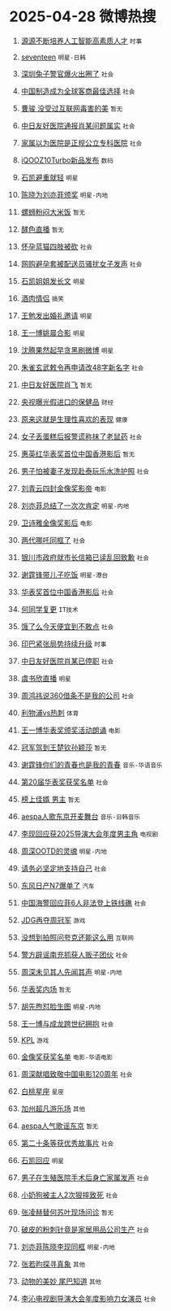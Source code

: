 # 2025-04-28 微博热搜 
1. [源源不断培养人工智能高素质人才](https://m.weibo.cn/search?containerid=100103type%3D1%26t%3D10%26q%3D%23%E6%BA%90%E6%BA%90%E4%B8%8D%E6%96%AD%E5%9F%B9%E5%85%BB%E4%BA%BA%E5%B7%A5%E6%99%BA%E8%83%BD%E9%AB%98%E7%B4%A0%E8%B4%A8%E4%BA%BA%E6%89%8D%23&stream_entry_id=51&isnewpage=1&extparam=seat%3D1%26q%3D%2523%25E6%25BA%2590%25E6%25BA%2590%25E4%25B8%258D%25E6%2596%25AD%25E5%259F%25B9%25E5%2585%25BB%25E4%25BA%25BA%25E5%25B7%25A5%25E6%2599%25BA%25E8%2583%25BD%25E9%25AB%2598%25E7%25B4%25A0%25E8%25B4%25A8%25E4%25BA%25BA%25E6%2589%258D%2523%26cate%3D10103%26dgr%3D0%26pos%3D0%26filter_type%3Drealtimehot%26stream_entry_id%3D51%26c_type%3D51%26display_time%3D1745778903%26pre_seqid%3D174577890382392357304105) `时事` 

2. [seventeen](https://m.weibo.cn/search?containerid=100103type%3D1%26t%3D10%26q%3Dseventeen&stream_entry_id=31&isnewpage=1&extparam=seat%3D1%26flag%3D16%26filter_type%3Drealtimehot%26c_type%3D31%26lcate%3D5001%26realpos%3D1%26cate%3D5001%26dgr%3D0%26band_rank%3D1%26q%3Dseventeen%26stream_entry_id%3D31%26pos%3D0%26display_time%3D1745778903%26pre_seqid%3D174577890382392357304105) `明星-日韩` 

3. [深圳兔子警官爆火出圈了](https://m.weibo.cn/search?containerid=100103type%3D1%26t%3D10%26q%3D%23%E6%B7%B1%E5%9C%B3%E5%85%94%E5%AD%90%E8%AD%A6%E5%AE%98%E7%88%86%E7%81%AB%E5%87%BA%E5%9C%88%E4%BA%86%23&stream_entry_id=31&isnewpage=1&extparam=seat%3D1%26flag%3D2%26filter_type%3Drealtimehot%26c_type%3D31%26lcate%3D5001%26realpos%3D2%26cate%3D5001%26dgr%3D0%26band_rank%3D2%26q%3D%2523%25E6%25B7%25B1%25E5%259C%25B3%25E5%2585%2594%25E5%25AD%2590%25E8%25AD%25A6%25E5%25AE%2598%25E7%2588%2586%25E7%2581%25AB%25E5%2587%25BA%25E5%259C%2588%25E4%25BA%2586%2523%26stream_entry_id%3D31%26pos%3D1%26display_time%3D1745778903%26pre_seqid%3D174577890382392357304105) `社会` 

4. [中国制造成为全球客商最佳选择](https://m.weibo.cn/search?containerid=100103type%3D1%26t%3D10%26q%3D%23%E4%B8%AD%E5%9B%BD%E5%88%B6%E9%80%A0%E6%88%90%E4%B8%BA%E5%85%A8%E7%90%83%E5%AE%A2%E5%95%86%E6%9C%80%E4%BD%B3%E9%80%89%E6%8B%A9%23&stream_entry_id=31&isnewpage=1&extparam=seat%3D1%26flag%3D0%26filter_type%3Drealtimehot%26c_type%3D31%26lcate%3D5001%26realpos%3D3%26cate%3D5001%26dgr%3D0%26band_rank%3D3%26q%3D%2523%25E4%25B8%25AD%25E5%259B%25BD%25E5%2588%25B6%25E9%2580%25A0%25E6%2588%2590%25E4%25B8%25BA%25E5%2585%25A8%25E7%2590%2583%25E5%25AE%25A2%25E5%2595%2586%25E6%259C%2580%25E4%25BD%25B3%25E9%2580%2589%25E6%258B%25A9%2523%26stream_entry_id%3D31%26pos%3D2%26display_time%3D1745778903%26pre_seqid%3D174577890382392357304105) `社会` 

5. [曹骏 没受过互联网毒害的美](https://m.weibo.cn/search?containerid=100103type%3D1%26t%3D10%26q%3D%E6%9B%B9%E9%AA%8F+%E6%B2%A1%E5%8F%97%E8%BF%87%E4%BA%92%E8%81%94%E7%BD%91%E6%AF%92%E5%AE%B3%E7%9A%84%E7%BE%8E&stream_entry_id=31&isnewpage=1&extparam=seat%3D1%26flag%3D2%26filter_type%3Drealtimehot%26c_type%3D31%26lcate%3D5001%26realpos%3D4%26cate%3D5001%26dgr%3D0%26band_rank%3D4%26q%3D%25E6%259B%25B9%25E9%25AA%258F%2520%25E6%25B2%25A1%25E5%258F%2597%25E8%25BF%2587%25E4%25BA%2592%25E8%2581%2594%25E7%25BD%2591%25E6%25AF%2592%25E5%25AE%25B3%25E7%259A%2584%25E7%25BE%258E%26stream_entry_id%3D31%26pos%3D3%26display_time%3D1745778903%26pre_seqid%3D174577890382392357304105) `暂无` 

6. [中日友好医院通报肖某问题属实](https://m.weibo.cn/search?containerid=100103type%3D1%26t%3D10%26q%3D%23%E4%B8%AD%E6%97%A5%E5%8F%8B%E5%A5%BD%E5%8C%BB%E9%99%A2%E9%80%9A%E6%8A%A5%E8%82%96%E6%9F%90%E9%97%AE%E9%A2%98%E5%B1%9E%E5%AE%9E%23&stream_entry_id=31&isnewpage=1&extparam=seat%3D1%26flag%3D0%26filter_type%3Drealtimehot%26c_type%3D31%26lcate%3D5001%26realpos%3D5%26cate%3D5001%26dgr%3D0%26band_rank%3D5%26q%3D%2523%25E4%25B8%25AD%25E6%2597%25A5%25E5%258F%258B%25E5%25A5%25BD%25E5%258C%25BB%25E9%2599%25A2%25E9%2580%259A%25E6%258A%25A5%25E8%2582%2596%25E6%259F%2590%25E9%2597%25AE%25E9%25A2%2598%25E5%25B1%259E%25E5%25AE%259E%2523%26stream_entry_id%3D31%26pos%3D4%26display_time%3D1745778903%26pre_seqid%3D174577890382392357304105) `社会` 

7. [家属以为医院是正规公立专科医院](https://m.weibo.cn/search?containerid=100103type%3D1%26t%3D10%26q%3D%23%E5%AE%B6%E5%B1%9E%E4%BB%A5%E4%B8%BA%E5%8C%BB%E9%99%A2%E6%98%AF%E6%AD%A3%E8%A7%84%E5%85%AC%E7%AB%8B%E4%B8%93%E7%A7%91%E5%8C%BB%E9%99%A2%23&stream_entry_id=31&isnewpage=1&extparam=seat%3D1%26flag%3D0%26filter_type%3Drealtimehot%26c_type%3D31%26lcate%3D5001%26realpos%3D6%26cate%3D5001%26dgr%3D0%26band_rank%3D6%26q%3D%2523%25E5%25AE%25B6%25E5%25B1%259E%25E4%25BB%25A5%25E4%25B8%25BA%25E5%258C%25BB%25E9%2599%25A2%25E6%2598%25AF%25E6%25AD%25A3%25E8%25A7%2584%25E5%2585%25AC%25E7%25AB%258B%25E4%25B8%2593%25E7%25A7%2591%25E5%258C%25BB%25E9%2599%25A2%2523%26stream_entry_id%3D31%26pos%3D5%26display_time%3D1745778903%26pre_seqid%3D174577890382392357304105) `社会` 

8. [iQOOZ10Turbo新品发布](https://m.weibo.cn/search?containerid=100103type%3D1%26t%3D10%26q%3D%23iQOOZ10Turbo%E6%96%B0%E5%93%81%E5%8F%91%E5%B8%83%23&stream_entry_id=31&isnewpage=1&extparam=seat%3D1%26is_ad_pos%3D1%26topic_ad%3D1%26lcate%3D5001%26c_type%3D31%26filter_type%3Drealtimehot%26q%3D%2523iQOOZ10Turbo%25E6%2596%25B0%25E5%2593%2581%25E5%258F%2591%25E5%25B8%2583%2523%26cate%3D5001%26dgr%3D0%26band_rank%3D7%26adid%3D284390%26stream_entry_id%3D31%26pos%3D6%26display_time%3D1745778903%26pre_seqid%3D174577890382392357304105) `数码` 

9. [石凯避重就轻](https://m.weibo.cn/search?containerid=100103type%3D1%26t%3D10%26q%3D%23%E7%9F%B3%E5%87%AF%E9%81%BF%E9%87%8D%E5%B0%B1%E8%BD%BB%23&stream_entry_id=31&isnewpage=1&extparam=seat%3D1%26flag%3D1%26filter_type%3Drealtimehot%26c_type%3D31%26lcate%3D5001%26realpos%3D7%26cate%3D5001%26dgr%3D0%26band_rank%3D7%26q%3D%2523%25E7%259F%25B3%25E5%2587%25AF%25E9%2581%25BF%25E9%2587%258D%25E5%25B0%25B1%25E8%25BD%25BB%2523%26stream_entry_id%3D31%26pos%3D7%26display_time%3D1745778903%26pre_seqid%3D174577890382392357304105) `明星` 

10. [陈晓为刘亦菲颁奖](https://m.weibo.cn/search?containerid=100103type%3D1%26t%3D10%26q%3D%23%E9%99%88%E6%99%93%E4%B8%BA%E5%88%98%E4%BA%A6%E8%8F%B2%E9%A2%81%E5%A5%96%23&stream_entry_id=31&isnewpage=1&extparam=seat%3D1%26flag%3D0%26filter_type%3Drealtimehot%26c_type%3D31%26lcate%3D5001%26realpos%3D8%26cate%3D5001%26dgr%3D0%26band_rank%3D8%26q%3D%2523%25E9%2599%2588%25E6%2599%2593%25E4%25B8%25BA%25E5%2588%2598%25E4%25BA%25A6%25E8%258F%25B2%25E9%25A2%2581%25E5%25A5%2596%2523%26stream_entry_id%3D31%26pos%3D8%26display_time%3D1745778903%26pre_seqid%3D174577890382392357304105) `明星-内地` 

11. [螺蛳粉闷大米饭](https://m.weibo.cn/search?containerid=100103type%3D1%26t%3D10%26q%3D%E8%9E%BA%E8%9B%B3%E7%B2%89%E9%97%B7%E5%A4%A7%E7%B1%B3%E9%A5%AD&stream_entry_id=31&isnewpage=1&extparam=seat%3D1%26flag%3D0%26filter_type%3Drealtimehot%26c_type%3D31%26lcate%3D5001%26realpos%3D9%26cate%3D5001%26dgr%3D0%26band_rank%3D9%26q%3D%25E8%259E%25BA%25E8%259B%25B3%25E7%25B2%2589%25E9%2597%25B7%25E5%25A4%25A7%25E7%25B1%25B3%25E9%25A5%25AD%26stream_entry_id%3D31%26pos%3D9%26display_time%3D1745778903%26pre_seqid%3D174577890382392357304105) `暂无` 

12. [酵色直播](https://m.weibo.cn/search?containerid=100103type%3D1%26t%3D10%26q%3D%E9%85%B5%E8%89%B2%E7%9B%B4%E6%92%AD&stream_entry_id=31&isnewpage=1&extparam=seat%3D1%26flag%3D0%26filter_type%3Drealtimehot%26c_type%3D31%26lcate%3D5001%26realpos%3D10%26cate%3D5001%26dgr%3D0%26band_rank%3D10%26q%3D%25E9%2585%25B5%25E8%2589%25B2%25E7%259B%25B4%25E6%2592%25AD%26stream_entry_id%3D31%26pos%3D10%26display_time%3D1745778903%26pre_seqid%3D174577890382392357304105) `暂无` 

13. [怀孕蓝猫四肢被砍](https://m.weibo.cn/search?containerid=100103type%3D1%26t%3D10%26q%3D%23%E6%80%80%E5%AD%95%E8%93%9D%E7%8C%AB%E5%9B%9B%E8%82%A2%E8%A2%AB%E7%A0%8D%23&stream_entry_id=31&isnewpage=1&extparam=seat%3D1%26flag%3D2%26filter_type%3Drealtimehot%26c_type%3D31%26lcate%3D5001%26realpos%3D11%26cate%3D5001%26dgr%3D0%26band_rank%3D11%26q%3D%2523%25E6%2580%2580%25E5%25AD%2595%25E8%2593%259D%25E7%258C%25AB%25E5%259B%259B%25E8%2582%25A2%25E8%25A2%25AB%25E7%25A0%258D%2523%26stream_entry_id%3D31%26pos%3D11%26display_time%3D1745778903%26pre_seqid%3D174577890382392357304105) `社会` 

14. [网购避孕套被配送员骚扰女子发声](https://m.weibo.cn/search?containerid=100103type%3D1%26t%3D10%26q%3D%23%E7%BD%91%E8%B4%AD%E9%81%BF%E5%AD%95%E5%A5%97%E8%A2%AB%E9%85%8D%E9%80%81%E5%91%98%E9%AA%9A%E6%89%B0%E5%A5%B3%E5%AD%90%E5%8F%91%E5%A3%B0%23&stream_entry_id=31&isnewpage=1&extparam=seat%3D1%26flag%3D0%26filter_type%3Drealtimehot%26c_type%3D31%26lcate%3D5001%26realpos%3D12%26cate%3D5001%26dgr%3D0%26band_rank%3D12%26q%3D%2523%25E7%25BD%2591%25E8%25B4%25AD%25E9%2581%25BF%25E5%25AD%2595%25E5%25A5%2597%25E8%25A2%25AB%25E9%2585%258D%25E9%2580%2581%25E5%2591%2598%25E9%25AA%259A%25E6%2589%25B0%25E5%25A5%25B3%25E5%25AD%2590%25E5%258F%2591%25E5%25A3%25B0%2523%26stream_entry_id%3D31%26pos%3D12%26display_time%3D1745778903%26pre_seqid%3D174577890382392357304105) `社会` 

15. [石凯姐姐发长文](https://m.weibo.cn/search?containerid=100103type%3D1%26t%3D10%26q%3D%23%E7%9F%B3%E5%87%AF%E5%A7%90%E5%A7%90%E5%8F%91%E9%95%BF%E6%96%87%23&stream_entry_id=31&isnewpage=1&extparam=seat%3D1%26flag%3D0%26filter_type%3Drealtimehot%26c_type%3D31%26lcate%3D5001%26realpos%3D13%26cate%3D5001%26dgr%3D0%26band_rank%3D13%26q%3D%2523%25E7%259F%25B3%25E5%2587%25AF%25E5%25A7%2590%25E5%25A7%2590%25E5%258F%2591%25E9%2595%25BF%25E6%2596%2587%2523%26stream_entry_id%3D31%26pos%3D13%26display_time%3D1745778903%26pre_seqid%3D174577890382392357304105) `明星` 

16. [酒肉情侣](https://m.weibo.cn/search?containerid=100103type%3D1%26t%3D10%26q%3D%E9%85%92%E8%82%89%E6%83%85%E4%BE%A3&stream_entry_id=31&isnewpage=1&extparam=seat%3D1%26flag%3D0%26filter_type%3Drealtimehot%26c_type%3D31%26lcate%3D5001%26realpos%3D14%26cate%3D5001%26dgr%3D0%26band_rank%3D14%26q%3D%25E9%2585%2592%25E8%2582%2589%25E6%2583%2585%25E4%25BE%25A3%26stream_entry_id%3D31%26pos%3D14%26display_time%3D1745778903%26pre_seqid%3D174577890382392357304105) `搞笑` 

17. [王勉发出婚礼邀请](https://m.weibo.cn/search?containerid=100103type%3D1%26t%3D10%26q%3D%E7%8E%8B%E5%8B%89%E5%8F%91%E5%87%BA%E5%A9%9A%E7%A4%BC%E9%82%80%E8%AF%B7&stream_entry_id=31&isnewpage=1&extparam=seat%3D1%26flag%3D1%26filter_type%3Drealtimehot%26c_type%3D31%26lcate%3D5001%26realpos%3D15%26cate%3D5001%26dgr%3D0%26band_rank%3D15%26q%3D%25E7%258E%258B%25E5%258B%2589%25E5%258F%2591%25E5%2587%25BA%25E5%25A9%259A%25E7%25A4%25BC%25E9%2582%2580%25E8%25AF%25B7%26stream_entry_id%3D31%26pos%3D15%26display_time%3D1745778903%26pre_seqid%3D174577890382392357304105) `明星` 

18. [王一博姚晨合影](https://m.weibo.cn/search?containerid=100103type%3D1%26t%3D10%26q%3D%23%E7%8E%8B%E4%B8%80%E5%8D%9A%E5%A7%9A%E6%99%A8%E5%90%88%E5%BD%B1%23&stream_entry_id=31&isnewpage=1&extparam=seat%3D1%26flag%3D0%26filter_type%3Drealtimehot%26c_type%3D31%26lcate%3D5001%26realpos%3D16%26cate%3D5001%26dgr%3D0%26band_rank%3D16%26q%3D%2523%25E7%258E%258B%25E4%25B8%2580%25E5%258D%259A%25E5%25A7%259A%25E6%2599%25A8%25E5%2590%2588%25E5%25BD%25B1%2523%26stream_entry_id%3D31%26pos%3D16%26display_time%3D1745778903%26pre_seqid%3D174577890382392357304105) `明星` 

19. [沈腾果然起早贪黑刷微博](https://m.weibo.cn/search?containerid=100103type%3D1%26t%3D10%26q%3D%23%E6%B2%88%E8%85%BE%E6%9E%9C%E7%84%B6%E8%B5%B7%E6%97%A9%E8%B4%AA%E9%BB%91%E5%88%B7%E5%BE%AE%E5%8D%9A%23&stream_entry_id=31&isnewpage=1&extparam=seat%3D1%26flag%3D0%26filter_type%3Drealtimehot%26c_type%3D31%26lcate%3D5001%26realpos%3D17%26cate%3D5001%26dgr%3D0%26band_rank%3D17%26q%3D%2523%25E6%25B2%2588%25E8%2585%25BE%25E6%259E%259C%25E7%2584%25B6%25E8%25B5%25B7%25E6%2597%25A9%25E8%25B4%25AA%25E9%25BB%2591%25E5%2588%25B7%25E5%25BE%25AE%25E5%258D%259A%2523%26stream_entry_id%3D31%26pos%3D17%26display_time%3D1745778903%26pre_seqid%3D174577890382392357304105) `明星` 

20. [朱雀玄武敕令再申请改48字新名字](https://m.weibo.cn/search?containerid=100103type%3D1%26t%3D10%26q%3D%23%E6%9C%B1%E9%9B%80%E7%8E%84%E6%AD%A6%E6%95%95%E4%BB%A4%E5%86%8D%E7%94%B3%E8%AF%B7%E6%94%B948%E5%AD%97%E6%96%B0%E5%90%8D%E5%AD%97%23&stream_entry_id=31&isnewpage=1&extparam=seat%3D1%26flag%3D0%26filter_type%3Drealtimehot%26c_type%3D31%26lcate%3D5001%26realpos%3D18%26cate%3D5001%26dgr%3D0%26band_rank%3D18%26q%3D%2523%25E6%259C%25B1%25E9%259B%2580%25E7%258E%2584%25E6%25AD%25A6%25E6%2595%2595%25E4%25BB%25A4%25E5%2586%258D%25E7%2594%25B3%25E8%25AF%25B7%25E6%2594%25B948%25E5%25AD%2597%25E6%2596%25B0%25E5%2590%258D%25E5%25AD%2597%2523%26stream_entry_id%3D31%26pos%3D18%26display_time%3D1745778903%26pre_seqid%3D174577890382392357304105) `社会` 

21. [中日友好医院肖飞](https://m.weibo.cn/search?containerid=100103type%3D1%26t%3D10%26q%3D%23%E4%B8%AD%E6%97%A5%E5%8F%8B%E5%A5%BD%E5%8C%BB%E9%99%A2%E8%82%96%E9%A3%9E%23&stream_entry_id=31&isnewpage=1&extparam=seat%3D1%26flag%3D0%26filter_type%3Drealtimehot%26c_type%3D31%26lcate%3D5001%26realpos%3D19%26cate%3D5001%26dgr%3D0%26band_rank%3D19%26q%3D%2523%25E4%25B8%25AD%25E6%2597%25A5%25E5%258F%258B%25E5%25A5%25BD%25E5%258C%25BB%25E9%2599%25A2%25E8%2582%2596%25E9%25A3%259E%2523%26stream_entry_id%3D31%26pos%3D19%26display_time%3D1745778903%26pre_seqid%3D174577890382392357304105) `暂无` 

22. [央视曝光假进口的保健品](https://m.weibo.cn/search?containerid=100103type%3D1%26t%3D10%26q%3D%23%E5%A4%AE%E8%A7%86%E6%9B%9D%E5%85%89%E5%81%87%E8%BF%9B%E5%8F%A3%E7%9A%84%E4%BF%9D%E5%81%A5%E5%93%81%23&stream_entry_id=31&isnewpage=1&extparam=seat%3D1%26flag%3D0%26filter_type%3Drealtimehot%26c_type%3D31%26lcate%3D5001%26realpos%3D20%26cate%3D5001%26dgr%3D0%26band_rank%3D20%26q%3D%2523%25E5%25A4%25AE%25E8%25A7%2586%25E6%259B%259D%25E5%2585%2589%25E5%2581%2587%25E8%25BF%259B%25E5%258F%25A3%25E7%259A%2584%25E4%25BF%259D%25E5%2581%25A5%25E5%2593%2581%2523%26stream_entry_id%3D31%26pos%3D20%26display_time%3D1745778903%26pre_seqid%3D174577890382392357304105) `财经` 

23. [原来这就是生理性喜欢的表现](https://m.weibo.cn/search?containerid=100103type%3D1%26t%3D10%26q%3D%23%E5%8E%9F%E6%9D%A5%E8%BF%99%E5%B0%B1%E6%98%AF%E7%94%9F%E7%90%86%E6%80%A7%E5%96%9C%E6%AC%A2%E7%9A%84%E8%A1%A8%E7%8E%B0%23&stream_entry_id=31&isnewpage=1&extparam=seat%3D1%26flag%3D0%26filter_type%3Drealtimehot%26c_type%3D31%26lcate%3D5001%26realpos%3D21%26cate%3D5001%26dgr%3D0%26band_rank%3D21%26q%3D%2523%25E5%258E%259F%25E6%259D%25A5%25E8%25BF%2599%25E5%25B0%25B1%25E6%2598%25AF%25E7%2594%259F%25E7%2590%2586%25E6%2580%25A7%25E5%2596%259C%25E6%25AC%25A2%25E7%259A%2584%25E8%25A1%25A8%25E7%258E%25B0%2523%26stream_entry_id%3D31%26pos%3D21%26display_time%3D1745778903%26pre_seqid%3D174577890382392357304105) `健康` 

24. [女子丢蛋糕后报警谎称抹了老鼠药](https://m.weibo.cn/search?containerid=100103type%3D1%26t%3D10%26q%3D%23%E5%A5%B3%E5%AD%90%E4%B8%A2%E8%9B%8B%E7%B3%95%E5%90%8E%E6%8A%A5%E8%AD%A6%E8%B0%8E%E7%A7%B0%E6%8A%B9%E4%BA%86%E8%80%81%E9%BC%A0%E8%8D%AF%23&stream_entry_id=31&isnewpage=1&extparam=seat%3D1%26flag%3D0%26filter_type%3Drealtimehot%26c_type%3D31%26lcate%3D5001%26realpos%3D22%26cate%3D5001%26dgr%3D0%26band_rank%3D22%26q%3D%2523%25E5%25A5%25B3%25E5%25AD%2590%25E4%25B8%25A2%25E8%259B%258B%25E7%25B3%2595%25E5%2590%258E%25E6%258A%25A5%25E8%25AD%25A6%25E8%25B0%258E%25E7%25A7%25B0%25E6%258A%25B9%25E4%25BA%2586%25E8%2580%2581%25E9%25BC%25A0%25E8%258D%25AF%2523%26stream_entry_id%3D31%26pos%3D22%26display_time%3D1745778903%26pre_seqid%3D174577890382392357304105) `社会` 

25. [惠英红华表奖首位中国香港影后](https://m.weibo.cn/search?containerid=100103type%3D1%26t%3D10%26q%3D%E6%83%A0%E8%8B%B1%E7%BA%A2%E5%8D%8E%E8%A1%A8%E5%A5%96%E9%A6%96%E4%BD%8D%E4%B8%AD%E5%9B%BD%E9%A6%99%E6%B8%AF%E5%BD%B1%E5%90%8E&stream_entry_id=31&isnewpage=1&extparam=seat%3D1%26flag%3D0%26filter_type%3Drealtimehot%26c_type%3D31%26lcate%3D5001%26realpos%3D23%26cate%3D5001%26dgr%3D0%26band_rank%3D23%26q%3D%25E6%2583%25A0%25E8%258B%25B1%25E7%25BA%25A2%25E5%258D%258E%25E8%25A1%25A8%25E5%25A5%2596%25E9%25A6%2596%25E4%25BD%258D%25E4%25B8%25AD%25E5%259B%25BD%25E9%25A6%2599%25E6%25B8%25AF%25E5%25BD%25B1%25E5%2590%258E%26stream_entry_id%3D31%26pos%3D23%26display_time%3D1745778903%26pre_seqid%3D174577890382392357304105) `暂无` 

26. [男子怕被妻子发现赴泰玩乐水洗护照](https://m.weibo.cn/search?containerid=100103type%3D1%26t%3D10%26q%3D%23%E7%94%B7%E5%AD%90%E6%80%95%E8%A2%AB%E5%A6%BB%E5%AD%90%E5%8F%91%E7%8E%B0%E8%B5%B4%E6%B3%B0%E7%8E%A9%E4%B9%90%E6%B0%B4%E6%B4%97%E6%8A%A4%E7%85%A7%23&stream_entry_id=31&isnewpage=1&extparam=seat%3D1%26flag%3D0%26filter_type%3Drealtimehot%26c_type%3D31%26lcate%3D5001%26realpos%3D24%26cate%3D5001%26dgr%3D0%26band_rank%3D24%26q%3D%2523%25E7%2594%25B7%25E5%25AD%2590%25E6%2580%2595%25E8%25A2%25AB%25E5%25A6%25BB%25E5%25AD%2590%25E5%258F%2591%25E7%258E%25B0%25E8%25B5%25B4%25E6%25B3%25B0%25E7%258E%25A9%25E4%25B9%2590%25E6%25B0%25B4%25E6%25B4%2597%25E6%258A%25A4%25E7%2585%25A7%2523%26stream_entry_id%3D31%26pos%3D24%26display_time%3D1745778903%26pre_seqid%3D174577890382392357304105) `社会` 

27. [刘青云四封金像奖影帝](https://m.weibo.cn/search?containerid=100103type%3D1%26t%3D10%26q%3D%23%E5%88%98%E9%9D%92%E4%BA%91%E5%9B%9B%E5%B0%81%E9%87%91%E5%83%8F%E5%A5%96%E5%BD%B1%E5%B8%9D%23&stream_entry_id=31&isnewpage=1&extparam=seat%3D1%26flag%3D0%26filter_type%3Drealtimehot%26c_type%3D31%26lcate%3D5001%26realpos%3D25%26cate%3D5001%26dgr%3D0%26band_rank%3D25%26q%3D%2523%25E5%2588%2598%25E9%259D%2592%25E4%25BA%2591%25E5%259B%259B%25E5%25B0%2581%25E9%2587%2591%25E5%2583%258F%25E5%25A5%2596%25E5%25BD%25B1%25E5%25B8%259D%2523%26stream_entry_id%3D31%26pos%3D25%26display_time%3D1745778903%26pre_seqid%3D174577890382392357304105) `电影` 

28. [刘亦菲总结了一次次肯定](https://m.weibo.cn/search?containerid=100103type%3D1%26t%3D10%26q%3D%23%E5%88%98%E4%BA%A6%E8%8F%B2%E6%80%BB%E7%BB%93%E4%BA%86%E4%B8%80%E6%AC%A1%E6%AC%A1%E8%82%AF%E5%AE%9A%23&stream_entry_id=31&isnewpage=1&extparam=seat%3D1%26flag%3D0%26filter_type%3Drealtimehot%26c_type%3D31%26lcate%3D5001%26realpos%3D26%26cate%3D5001%26dgr%3D0%26band_rank%3D26%26q%3D%2523%25E5%2588%2598%25E4%25BA%25A6%25E8%258F%25B2%25E6%2580%25BB%25E7%25BB%2593%25E4%25BA%2586%25E4%25B8%2580%25E6%25AC%25A1%25E6%25AC%25A1%25E8%2582%25AF%25E5%25AE%259A%2523%26stream_entry_id%3D31%26pos%3D26%26display_time%3D1745778903%26pre_seqid%3D174577890382392357304105) `明星-内地` 

29. [卫诗雅金像奖影后](https://m.weibo.cn/search?containerid=100103type%3D1%26t%3D10%26q%3D%23%E5%8D%AB%E8%AF%97%E9%9B%85%E9%87%91%E5%83%8F%E5%A5%96%E5%BD%B1%E5%90%8E%23&stream_entry_id=31&isnewpage=1&extparam=seat%3D1%26flag%3D0%26filter_type%3Drealtimehot%26c_type%3D31%26lcate%3D5001%26realpos%3D27%26cate%3D5001%26dgr%3D0%26band_rank%3D27%26q%3D%2523%25E5%258D%25AB%25E8%25AF%2597%25E9%259B%2585%25E9%2587%2591%25E5%2583%258F%25E5%25A5%2596%25E5%25BD%25B1%25E5%2590%258E%2523%26stream_entry_id%3D31%26pos%3D27%26display_time%3D1745778903%26pre_seqid%3D174577890382392357304105) `电影` 

30. [两代哪吒同框了](https://m.weibo.cn/search?containerid=100103type%3D1%26t%3D10%26q%3D%23%E4%B8%A4%E4%BB%A3%E5%93%AA%E5%90%92%E5%90%8C%E6%A1%86%E4%BA%86%23&stream_entry_id=31&isnewpage=1&extparam=seat%3D1%26flag%3D0%26filter_type%3Drealtimehot%26c_type%3D31%26lcate%3D5001%26realpos%3D28%26cate%3D5001%26dgr%3D0%26band_rank%3D28%26q%3D%2523%25E4%25B8%25A4%25E4%25BB%25A3%25E5%2593%25AA%25E5%2590%2592%25E5%2590%258C%25E6%25A1%2586%25E4%25BA%2586%2523%26stream_entry_id%3D31%26pos%3D28%26display_time%3D1745778903%26pre_seqid%3D174577890382392357304105) `社会` 

31. [银川市政府就市长信箱已读乱回致歉](https://m.weibo.cn/search?containerid=100103type%3D1%26t%3D10%26q%3D%23%E9%93%B6%E5%B7%9D%E5%B8%82%E6%94%BF%E5%BA%9C%E5%B0%B1%E5%B8%82%E9%95%BF%E4%BF%A1%E7%AE%B1%E5%B7%B2%E8%AF%BB%E4%B9%B1%E5%9B%9E%E8%87%B4%E6%AD%89%23&stream_entry_id=31&isnewpage=1&extparam=seat%3D1%26flag%3D0%26filter_type%3Drealtimehot%26c_type%3D31%26lcate%3D5001%26realpos%3D29%26cate%3D5001%26dgr%3D0%26band_rank%3D29%26q%3D%2523%25E9%2593%25B6%25E5%25B7%259D%25E5%25B8%2582%25E6%2594%25BF%25E5%25BA%259C%25E5%25B0%25B1%25E5%25B8%2582%25E9%2595%25BF%25E4%25BF%25A1%25E7%25AE%25B1%25E5%25B7%25B2%25E8%25AF%25BB%25E4%25B9%25B1%25E5%259B%259E%25E8%2587%25B4%25E6%25AD%2589%2523%26stream_entry_id%3D31%26pos%3D29%26display_time%3D1745778903%26pre_seqid%3D174577890382392357304105) `社会` 

32. [谢霆锋带儿子吃饭](https://m.weibo.cn/search?containerid=100103type%3D1%26t%3D10%26q%3D%23%E8%B0%A2%E9%9C%86%E9%94%8B%E5%B8%A6%E5%84%BF%E5%AD%90%E5%90%83%E9%A5%AD%23&stream_entry_id=31&isnewpage=1&extparam=seat%3D1%26flag%3D0%26filter_type%3Drealtimehot%26c_type%3D31%26lcate%3D5001%26realpos%3D30%26cate%3D5001%26dgr%3D0%26band_rank%3D30%26q%3D%2523%25E8%25B0%25A2%25E9%259C%2586%25E9%2594%258B%25E5%25B8%25A6%25E5%2584%25BF%25E5%25AD%2590%25E5%2590%2583%25E9%25A5%25AD%2523%26stream_entry_id%3D31%26pos%3D30%26display_time%3D1745778903%26pre_seqid%3D174577890382392357304105) `明星-港台` 

33. [华表奖首位中国香港影后](https://m.weibo.cn/search?containerid=100103type%3D1%26t%3D10%26q%3D%23%E5%8D%8E%E8%A1%A8%E5%A5%96%E9%A6%96%E4%BD%8D%E4%B8%AD%E5%9B%BD%E9%A6%99%E6%B8%AF%E5%BD%B1%E5%90%8E%23&stream_entry_id=31&isnewpage=1&extparam=seat%3D1%26flag%3D0%26filter_type%3Drealtimehot%26c_type%3D31%26lcate%3D5001%26realpos%3D31%26cate%3D5001%26dgr%3D0%26band_rank%3D31%26q%3D%2523%25E5%258D%258E%25E8%25A1%25A8%25E5%25A5%2596%25E9%25A6%2596%25E4%25BD%258D%25E4%25B8%25AD%25E5%259B%25BD%25E9%25A6%2599%25E6%25B8%25AF%25E5%25BD%25B1%25E5%2590%258E%2523%26stream_entry_id%3D31%26pos%3D31%26display_time%3D1745778903%26pre_seqid%3D174577890382392357304105) `社会` 

34. [何同学复更](https://m.weibo.cn/search?containerid=100103type%3D1%26t%3D10%26q%3D%23%E4%BD%95%E5%90%8C%E5%AD%A6%E5%A4%8D%E6%9B%B4%23&stream_entry_id=31&isnewpage=1&extparam=seat%3D1%26flag%3D0%26filter_type%3Drealtimehot%26c_type%3D31%26lcate%3D5001%26realpos%3D32%26cate%3D5001%26dgr%3D0%26band_rank%3D32%26q%3D%2523%25E4%25BD%2595%25E5%2590%258C%25E5%25AD%25A6%25E5%25A4%258D%25E6%259B%25B4%2523%26stream_entry_id%3D31%26pos%3D32%26display_time%3D1745778903%26pre_seqid%3D174577890382392357304105) `IT技术` 

35. [饿了么今天便宜到不敢点](https://m.weibo.cn/search?containerid=100103type%3D1%26t%3D10%26q%3D%23%E9%A5%BF%E4%BA%86%E4%B9%88%E4%BB%8A%E5%A4%A9%E4%BE%BF%E5%AE%9C%E5%88%B0%E4%B8%8D%E6%95%A2%E7%82%B9%23&stream_entry_id=31&isnewpage=1&extparam=seat%3D1%26flag%3D0%26filter_type%3Drealtimehot%26c_type%3D31%26lcate%3D5001%26realpos%3D33%26cate%3D5001%26dgr%3D0%26band_rank%3D33%26q%3D%2523%25E9%25A5%25BF%25E4%25BA%2586%25E4%25B9%2588%25E4%25BB%258A%25E5%25A4%25A9%25E4%25BE%25BF%25E5%25AE%259C%25E5%2588%25B0%25E4%25B8%258D%25E6%2595%25A2%25E7%2582%25B9%2523%26stream_entry_id%3D31%26pos%3D33%26display_time%3D1745778903%26pre_seqid%3D174577890382392357304105) `社会` 

36. [印巴紧张局势持续升级](https://m.weibo.cn/search?containerid=100103type%3D1%26t%3D10%26q%3D%23%E5%8D%B0%E5%B7%B4%E7%B4%A7%E5%BC%A0%E5%B1%80%E5%8A%BF%E6%8C%81%E7%BB%AD%E5%8D%87%E7%BA%A7%23&stream_entry_id=31&isnewpage=1&extparam=seat%3D1%26flag%3D1%26filter_type%3Drealtimehot%26c_type%3D31%26lcate%3D5001%26realpos%3D34%26cate%3D5001%26dgr%3D0%26band_rank%3D34%26q%3D%2523%25E5%258D%25B0%25E5%25B7%25B4%25E7%25B4%25A7%25E5%25BC%25A0%25E5%25B1%2580%25E5%258A%25BF%25E6%258C%2581%25E7%25BB%25AD%25E5%258D%2587%25E7%25BA%25A7%2523%26stream_entry_id%3D31%26pos%3D34%26display_time%3D1745778903%26pre_seqid%3D174577890382392357304105) `时事` 

37. [中日友好医院肖某已停职](https://m.weibo.cn/search?containerid=100103type%3D1%26t%3D10%26q%3D%23%E4%B8%AD%E6%97%A5%E5%8F%8B%E5%A5%BD%E5%8C%BB%E9%99%A2%E8%82%96%E6%9F%90%E5%B7%B2%E5%81%9C%E8%81%8C%23&stream_entry_id=31&isnewpage=1&extparam=seat%3D1%26flag%3D0%26filter_type%3Drealtimehot%26c_type%3D31%26lcate%3D5001%26realpos%3D35%26cate%3D5001%26dgr%3D0%26band_rank%3D35%26q%3D%2523%25E4%25B8%25AD%25E6%2597%25A5%25E5%258F%258B%25E5%25A5%25BD%25E5%258C%25BB%25E9%2599%25A2%25E8%2582%2596%25E6%259F%2590%25E5%25B7%25B2%25E5%2581%259C%25E8%2581%258C%2523%26stream_entry_id%3D31%26pos%3D35%26display_time%3D1745778903%26pre_seqid%3D174577890382392357304105) `社会` 

38. [虞书欣直播](https://m.weibo.cn/search?containerid=100103type%3D1%26t%3D10%26q%3D%23%E8%99%9E%E4%B9%A6%E6%AC%A3%E7%9B%B4%E6%92%AD%23&stream_entry_id=31&isnewpage=1&extparam=seat%3D1%26flag%3D0%26filter_type%3Drealtimehot%26c_type%3D31%26lcate%3D5001%26realpos%3D36%26cate%3D5001%26dgr%3D0%26band_rank%3D36%26q%3D%2523%25E8%2599%259E%25E4%25B9%25A6%25E6%25AC%25A3%25E7%259B%25B4%25E6%2592%25AD%2523%26stream_entry_id%3D31%26pos%3D36%26display_time%3D1745778903%26pre_seqid%3D174577890382392357304105) `明星` 

39. [周鸿祎说360借条不是我的公司](https://m.weibo.cn/search?containerid=100103type%3D1%26t%3D10%26q%3D%23%E5%91%A8%E9%B8%BF%E7%A5%8E%E8%AF%B4360%E5%80%9F%E6%9D%A1%E4%B8%8D%E6%98%AF%E6%88%91%E7%9A%84%E5%85%AC%E5%8F%B8%23&stream_entry_id=31&isnewpage=1&extparam=seat%3D1%26flag%3D0%26filter_type%3Drealtimehot%26c_type%3D31%26lcate%3D5001%26realpos%3D37%26cate%3D5001%26dgr%3D0%26band_rank%3D37%26q%3D%2523%25E5%2591%25A8%25E9%25B8%25BF%25E7%25A5%258E%25E8%25AF%25B4360%25E5%2580%259F%25E6%259D%25A1%25E4%25B8%258D%25E6%2598%25AF%25E6%2588%2591%25E7%259A%2584%25E5%2585%25AC%25E5%258F%25B8%2523%26stream_entry_id%3D31%26pos%3D37%26display_time%3D1745778903%26pre_seqid%3D174577890382392357304105) `社会` 

40. [利物浦vs热刺](https://m.weibo.cn/search?containerid=100103type%3D1%26t%3D10%26q%3D%23%E5%88%A9%E7%89%A9%E6%B5%A6vs%E7%83%AD%E5%88%BA%23&stream_entry_id=31&isnewpage=1&extparam=seat%3D1%26flag%3D0%26filter_type%3Drealtimehot%26c_type%3D31%26lcate%3D5001%26realpos%3D38%26cate%3D5001%26dgr%3D0%26band_rank%3D38%26q%3D%2523%25E5%2588%25A9%25E7%2589%25A9%25E6%25B5%25A6vs%25E7%2583%25AD%25E5%2588%25BA%2523%26stream_entry_id%3D31%26pos%3D38%26display_time%3D1745778903%26pre_seqid%3D174577890382392357304105) `体育` 

41. [王一博华表奖颁奖活动朗诵](https://m.weibo.cn/search?containerid=100103type%3D1%26t%3D10%26q%3D%23%E7%8E%8B%E4%B8%80%E5%8D%9A%E5%8D%8E%E8%A1%A8%E5%A5%96%E9%A2%81%E5%A5%96%E6%B4%BB%E5%8A%A8%E6%9C%97%E8%AF%B5%23&stream_entry_id=31&isnewpage=1&extparam=seat%3D1%26flag%3D1%26filter_type%3Drealtimehot%26c_type%3D31%26lcate%3D5001%26realpos%3D39%26cate%3D5001%26dgr%3D0%26band_rank%3D39%26q%3D%2523%25E7%258E%258B%25E4%25B8%2580%25E5%258D%259A%25E5%258D%258E%25E8%25A1%25A8%25E5%25A5%2596%25E9%25A2%2581%25E5%25A5%2596%25E6%25B4%25BB%25E5%258A%25A8%25E6%259C%2597%25E8%25AF%25B5%2523%26stream_entry_id%3D31%26pos%3D39%26display_time%3D1745778903%26pre_seqid%3D174577890382392357304105) `电影` 

42. [冠军驾到王楚钦孙颖莎](https://m.weibo.cn/search?containerid=100103type%3D1%26t%3D10%26q%3D%E5%86%A0%E5%86%9B%E9%A9%BE%E5%88%B0%E7%8E%8B%E6%A5%9A%E9%92%A6%E5%AD%99%E9%A2%96%E8%8E%8E&stream_entry_id=31&isnewpage=1&extparam=seat%3D1%26flag%3D0%26filter_type%3Drealtimehot%26c_type%3D31%26lcate%3D5001%26realpos%3D40%26cate%3D5001%26dgr%3D0%26band_rank%3D40%26q%3D%25E5%2586%25A0%25E5%2586%259B%25E9%25A9%25BE%25E5%2588%25B0%25E7%258E%258B%25E6%25A5%259A%25E9%2592%25A6%25E5%25AD%2599%25E9%25A2%2596%25E8%258E%258E%26stream_entry_id%3D31%26pos%3D40%26display_time%3D1745778903%26pre_seqid%3D174577890382392357304105) `暂无` 

43. [谢霆锋你们的青春也是我的青春](https://m.weibo.cn/search?containerid=100103type%3D1%26t%3D10%26q%3D%E8%B0%A2%E9%9C%86%E9%94%8B%E4%BD%A0%E4%BB%AC%E7%9A%84%E9%9D%92%E6%98%A5%E4%B9%9F%E6%98%AF%E6%88%91%E7%9A%84%E9%9D%92%E6%98%A5&stream_entry_id=31&isnewpage=1&extparam=seat%3D1%26flag%3D0%26filter_type%3Drealtimehot%26c_type%3D31%26lcate%3D5001%26realpos%3D41%26cate%3D5001%26dgr%3D0%26band_rank%3D41%26q%3D%25E8%25B0%25A2%25E9%259C%2586%25E9%2594%258B%25E4%25BD%25A0%25E4%25BB%25AC%25E7%259A%2584%25E9%259D%2592%25E6%2598%25A5%25E4%25B9%259F%25E6%2598%25AF%25E6%2588%2591%25E7%259A%2584%25E9%259D%2592%25E6%2598%25A5%26stream_entry_id%3D31%26pos%3D41%26display_time%3D1745778903%26pre_seqid%3D174577890382392357304105) `音乐-华语音乐` 

44. [第20届华表奖获奖名单](https://m.weibo.cn/search?containerid=100103type%3D1%26t%3D10%26q%3D%23%E7%AC%AC20%E5%B1%8A%E5%8D%8E%E8%A1%A8%E5%A5%96%E8%8E%B7%E5%A5%96%E5%90%8D%E5%8D%95%23&stream_entry_id=31&isnewpage=1&extparam=seat%3D1%26flag%3D0%26filter_type%3Drealtimehot%26c_type%3D31%26lcate%3D5001%26realpos%3D42%26cate%3D5001%26dgr%3D0%26band_rank%3D42%26q%3D%2523%25E7%25AC%25AC20%25E5%25B1%258A%25E5%258D%258E%25E8%25A1%25A8%25E5%25A5%2596%25E8%258E%25B7%25E5%25A5%2596%25E5%2590%258D%25E5%258D%2595%2523%26stream_entry_id%3D31%26pos%3D42%26display_time%3D1745778903%26pre_seqid%3D174577890382392357304105) `社会` 

45. [榜上佳婿 男主](https://m.weibo.cn/search?containerid=100103type%3D1%26t%3D10%26q%3D%E6%A6%9C%E4%B8%8A%E4%BD%B3%E5%A9%BF+%E7%94%B7%E4%B8%BB&stream_entry_id=31&isnewpage=1&extparam=seat%3D1%26flag%3D0%26filter_type%3Drealtimehot%26c_type%3D31%26lcate%3D5001%26realpos%3D43%26cate%3D5001%26dgr%3D0%26band_rank%3D43%26q%3D%25E6%25A6%259C%25E4%25B8%258A%25E4%25BD%25B3%25E5%25A9%25BF%2520%25E7%2594%25B7%25E4%25B8%25BB%26stream_entry_id%3D31%26pos%3D43%26display_time%3D1745778903%26pre_seqid%3D174577890382392357304105) `暂无` 

46. [aespa人歌东京开麦舞台](https://m.weibo.cn/search?containerid=100103type%3D1%26t%3D10%26q%3Daespa%E4%BA%BA%E6%AD%8C%E4%B8%9C%E4%BA%AC%E5%BC%80%E9%BA%A6%E8%88%9E%E5%8F%B0&stream_entry_id=31&isnewpage=1&extparam=seat%3D1%26flag%3D0%26filter_type%3Drealtimehot%26c_type%3D31%26lcate%3D5001%26realpos%3D44%26cate%3D5001%26dgr%3D0%26band_rank%3D44%26q%3Daespa%25E4%25BA%25BA%25E6%25AD%258C%25E4%25B8%259C%25E4%25BA%25AC%25E5%25BC%2580%25E9%25BA%25A6%25E8%2588%259E%25E5%258F%25B0%26stream_entry_id%3D31%26pos%3D44%26display_time%3D1745778903%26pre_seqid%3D174577890382392357304105) `音乐-日韩音乐` 

47. [李现回应获2025导演大会年度男主角](https://m.weibo.cn/search?containerid=100103type%3D1%26t%3D10%26q%3D%23%E6%9D%8E%E7%8E%B0%E5%9B%9E%E5%BA%94%E8%8E%B72025%E5%AF%BC%E6%BC%94%E5%A4%A7%E4%BC%9A%E5%B9%B4%E5%BA%A6%E7%94%B7%E4%B8%BB%E8%A7%92%23&stream_entry_id=31&isnewpage=1&extparam=seat%3D1%26flag%3D0%26filter_type%3Drealtimehot%26c_type%3D31%26lcate%3D5001%26realpos%3D45%26cate%3D5001%26dgr%3D0%26band_rank%3D45%26q%3D%2523%25E6%259D%258E%25E7%258E%25B0%25E5%259B%259E%25E5%25BA%2594%25E8%258E%25B72025%25E5%25AF%25BC%25E6%25BC%2594%25E5%25A4%25A7%25E4%25BC%259A%25E5%25B9%25B4%25E5%25BA%25A6%25E7%2594%25B7%25E4%25B8%25BB%25E8%25A7%2592%2523%26stream_entry_id%3D31%26pos%3D45%26display_time%3D1745778903%26pre_seqid%3D174577890382392357304105) `电视剧` 

48. [周深OOTD的灵魂](https://m.weibo.cn/search?containerid=100103type%3D1%26t%3D10%26q%3D%23%E5%91%A8%E6%B7%B1OOTD%E7%9A%84%E7%81%B5%E9%AD%82%23&stream_entry_id=31&isnewpage=1&extparam=seat%3D1%26flag%3D1%26filter_type%3Drealtimehot%26c_type%3D31%26lcate%3D5001%26realpos%3D46%26cate%3D5001%26dgr%3D0%26band_rank%3D46%26q%3D%2523%25E5%2591%25A8%25E6%25B7%25B1OOTD%25E7%259A%2584%25E7%2581%25B5%25E9%25AD%2582%2523%26stream_entry_id%3D31%26pos%3D46%26display_time%3D1745778903%26pre_seqid%3D174577890382392357304105) `明星-内地` 

49. [请务必坚定地支持自己](https://m.weibo.cn/search?containerid=100103type%3D1%26t%3D10%26q%3D%23%E8%AF%B7%E5%8A%A1%E5%BF%85%E5%9D%9A%E5%AE%9A%E5%9C%B0%E6%94%AF%E6%8C%81%E8%87%AA%E5%B7%B1%23&stream_entry_id=31&isnewpage=1&extparam=seat%3D1%26flag%3D0%26filter_type%3Drealtimehot%26c_type%3D31%26lcate%3D5001%26realpos%3D47%26cate%3D5001%26dgr%3D0%26band_rank%3D47%26q%3D%2523%25E8%25AF%25B7%25E5%258A%25A1%25E5%25BF%2585%25E5%259D%259A%25E5%25AE%259A%25E5%259C%25B0%25E6%2594%25AF%25E6%258C%2581%25E8%2587%25AA%25E5%25B7%25B1%2523%26stream_entry_id%3D31%26pos%3D47%26display_time%3D1745778903%26pre_seqid%3D174577890382392357304105) `社会` 

50. [东风日产N7爆单了](https://m.weibo.cn/search?containerid=100103type%3D1%26t%3D10%26q%3D%23%E4%B8%9C%E9%A3%8E%E6%97%A5%E4%BA%A7N7%E7%88%86%E5%8D%95%E4%BA%86%23&stream_entry_id=31&isnewpage=1&extparam=seat%3D1%26flag%3D0%26filter_type%3Drealtimehot%26c_type%3D31%26lcate%3D5001%26realpos%3D48%26cate%3D5001%26dgr%3D0%26band_rank%3D48%26q%3D%2523%25E4%25B8%259C%25E9%25A3%258E%25E6%2597%25A5%25E4%25BA%25A7N7%25E7%2588%2586%25E5%258D%2595%25E4%25BA%2586%2523%26stream_entry_id%3D31%26pos%3D48%26display_time%3D1745778903%26pre_seqid%3D174577890382392357304105) `汽车` 

51. [中国海警回应菲6人非法登上铁线礁](https://m.weibo.cn/search?containerid=100103type%3D1%26t%3D10%26q%3D%23%E4%B8%AD%E5%9B%BD%E6%B5%B7%E8%AD%A6%E5%9B%9E%E5%BA%94%E8%8F%B26%E4%BA%BA%E9%9D%9E%E6%B3%95%E7%99%BB%E4%B8%8A%E9%93%81%E7%BA%BF%E7%A4%81%23&stream_entry_id=31&isnewpage=1&extparam=seat%3D1%26flag%3D0%26filter_type%3Drealtimehot%26c_type%3D31%26lcate%3D5001%26realpos%3D49%26cate%3D5001%26dgr%3D0%26band_rank%3D49%26q%3D%2523%25E4%25B8%25AD%25E5%259B%25BD%25E6%25B5%25B7%25E8%25AD%25A6%25E5%259B%259E%25E5%25BA%2594%25E8%258F%25B26%25E4%25BA%25BA%25E9%259D%259E%25E6%25B3%2595%25E7%2599%25BB%25E4%25B8%258A%25E9%2593%2581%25E7%25BA%25BF%25E7%25A4%2581%2523%26stream_entry_id%3D31%26pos%3D49%26display_time%3D1745778903%26pre_seqid%3D174577890382392357304105) `社会` 

52. [JDG再夺周冠军](https://m.weibo.cn/search?containerid=100103type%3D1%26t%3D10%26q%3D%23JDG%E5%86%8D%E5%A4%BA%E5%91%A8%E5%86%A0%E5%86%9B%23&stream_entry_id=31&isnewpage=1&extparam=seat%3D1%26flag%3D0%26filter_type%3Drealtimehot%26c_type%3D31%26lcate%3D5001%26realpos%3D50%26cate%3D5001%26dgr%3D0%26band_rank%3D50%26q%3D%2523JDG%25E5%2586%258D%25E5%25A4%25BA%25E5%2591%25A8%25E5%2586%25A0%25E5%2586%259B%2523%26stream_entry_id%3D31%26pos%3D50%26display_time%3D1745778903%26pre_seqid%3D174577890382392357304105) `游戏` 

53. [没想到拍照问夸克还能这么用](https://m.weibo.cn/search?containerid=100103type%3D1%26t%3D10%26q%3D%23%E6%B2%A1%E6%83%B3%E5%88%B0%E6%8B%8D%E7%85%A7%E9%97%AE%E5%A4%B8%E5%85%8B%E8%BF%98%E8%83%BD%E8%BF%99%E4%B9%88%E7%94%A8%23&stream_entry_id=31&isnewpage=1&extparam=seat%3D1%26q%3D%2523%25E6%25B2%25A1%25E6%2583%25B3%25E5%2588%25B0%25E6%258B%258D%25E7%2585%25A7%25E9%2597%25AE%25E5%25A4%25B8%25E5%2585%258B%25E8%25BF%2598%25E8%2583%25BD%25E8%25BF%2599%25E4%25B9%2588%25E7%2594%25A8%2523%26stream_entry_id%3D31%26adid%3D284402%26filter_type%3Drealtimehot%26band_rank%3D7%26c_type%3D31%26topic_ad%3D1%26cate%3D5001%26lcate%3D5001%26pos%3D6%26is_ad_pos%3D1%26dgr%3D0%26display_time%3D1745778821%26pre_seqid%3D174577882171603455932124) `互联网` 

54. [警方辟谣南充抓获人贩子团伙](https://m.weibo.cn/search?containerid=100103type%3D1%26t%3D10%26q%3D%23%E8%AD%A6%E6%96%B9%E8%BE%9F%E8%B0%A3%E5%8D%97%E5%85%85%E6%8A%93%E8%8E%B7%E4%BA%BA%E8%B4%A9%E5%AD%90%E5%9B%A2%E4%BC%99%23&stream_entry_id=31&isnewpage=1&extparam=seat%3D1%26c_type%3D31%26dgr%3D0%26cate%3D5001%26adid%3D284446%26stream_entry_id%3D31%26is_ad_pos%3D1%26lcate%3D5001%26band_rank%3D7%26q%3D%2523%25E8%25AD%25A6%25E6%2596%25B9%25E8%25BE%259F%25E8%25B0%25A3%25E5%258D%2597%25E5%2585%2585%25E6%258A%2593%25E8%258E%25B7%25E4%25BA%25BA%25E8%25B4%25A9%25E5%25AD%2590%25E5%259B%25A2%25E4%25BC%2599%2523%26filter_type%3Drealtimehot%26pos%3D6%26display_time%3D1745778737%26pre_seqid%3D174577873750102846960127) `社会` 

55. [周深未见其人先闻其声](https://m.weibo.cn/search?containerid=100103type%3D1%26t%3D10%26q%3D%23%E5%91%A8%E6%B7%B1%E6%9C%AA%E8%A7%81%E5%85%B6%E4%BA%BA%E5%85%88%E9%97%BB%E5%85%B6%E5%A3%B0%23&stream_entry_id=31&isnewpage=1&extparam=seat%3D1%26c_type%3D31%26dgr%3D0%26cate%3D5001%26realpos%3D49%26stream_entry_id%3D31%26flag%3D1%26lcate%3D5001%26band_rank%3D49%26q%3D%2523%25E5%2591%25A8%25E6%25B7%25B1%25E6%259C%25AA%25E8%25A7%2581%25E5%2585%25B6%25E4%25BA%25BA%25E5%2585%2588%25E9%2597%25BB%25E5%2585%25B6%25E5%25A3%25B0%2523%26filter_type%3Drealtimehot%26pos%3D49%26display_time%3D1745778737%26pre_seqid%3D174577873750102846960127) `明星-内地` 

56. [华表奖内场](https://m.weibo.cn/search?containerid=100103type%3D1%26t%3D10%26q%3D%E5%8D%8E%E8%A1%A8%E5%A5%96%E5%86%85%E5%9C%BA&stream_entry_id=31&isnewpage=1&extparam=seat%3D1%26c_type%3D31%26dgr%3D0%26cate%3D5001%26realpos%3D50%26stream_entry_id%3D31%26flag%3D0%26lcate%3D5001%26band_rank%3D50%26q%3D%25E5%258D%258E%25E8%25A1%25A8%25E5%25A5%2596%25E5%2586%2585%25E5%259C%25BA%26filter_type%3Drealtimehot%26pos%3D50%26display_time%3D1745778737%26pre_seqid%3D174577873750102846960127) `暂无` 

57. [胡先煦怼脸生图](https://m.weibo.cn/search?containerid=100103type%3D1%26t%3D10%26q%3D%E8%83%A1%E5%85%88%E7%85%A6%E6%80%BC%E8%84%B8%E7%94%9F%E5%9B%BE&stream_entry_id=31&isnewpage=1&extparam=seat%3D1%26pos%3D40%26stream_entry_id%3D31%26lcate%3D5001%26band_rank%3D40%26q%3D%25E8%2583%25A1%25E5%2585%2588%25E7%2585%25A6%25E6%2580%25BC%25E8%2584%25B8%25E7%2594%259F%25E5%259B%25BE%26dgr%3D0%26c_type%3D31%26flag%3D0%26filter_type%3Drealtimehot%26cate%3D5001%26realpos%3D40%26display_time%3D1745774706%26pre_seqid%3D174577470623302598787118) `明星-内地` 

58. [王一博与成龙跨世纪拥抱](https://m.weibo.cn/search?containerid=100103type%3D1%26t%3D10%26q%3D%23%E7%8E%8B%E4%B8%80%E5%8D%9A%E4%B8%8E%E6%88%90%E9%BE%99%E8%B7%A8%E4%B8%96%E7%BA%AA%E6%8B%A5%E6%8A%B1%23&stream_entry_id=31&isnewpage=1&extparam=seat%3D1%26pos%3D42%26stream_entry_id%3D31%26lcate%3D5001%26band_rank%3D42%26q%3D%2523%25E7%258E%258B%25E4%25B8%2580%25E5%258D%259A%25E4%25B8%258E%25E6%2588%2590%25E9%25BE%2599%25E8%25B7%25A8%25E4%25B8%2596%25E7%25BA%25AA%25E6%258B%25A5%25E6%258A%25B1%2523%26dgr%3D0%26c_type%3D31%26flag%3D0%26filter_type%3Drealtimehot%26cate%3D5001%26realpos%3D42%26display_time%3D1745774706%26pre_seqid%3D174577470623302598787118) `社会` 

59. [KPL](https://m.weibo.cn/search?containerid=100103type%3D1%26t%3D10%26q%3DKPL&stream_entry_id=31&isnewpage=1&extparam=seat%3D1%26pos%3D44%26stream_entry_id%3D31%26lcate%3D5001%26band_rank%3D44%26q%3DKPL%26dgr%3D0%26c_type%3D31%26flag%3D1%26filter_type%3Drealtimehot%26cate%3D5001%26realpos%3D44%26display_time%3D1745774706%26pre_seqid%3D174577470623302598787118) `游戏` 

60. [金像奖获奖名单](https://m.weibo.cn/search?containerid=100103type%3D1%26t%3D10%26q%3D%23%E9%87%91%E5%83%8F%E5%A5%96%E8%8E%B7%E5%A5%96%E5%90%8D%E5%8D%95%23&stream_entry_id=31&isnewpage=1&extparam=seat%3D1%26pos%3D46%26stream_entry_id%3D31%26lcate%3D5001%26band_rank%3D46%26q%3D%2523%25E9%2587%2591%25E5%2583%258F%25E5%25A5%2596%25E8%258E%25B7%25E5%25A5%2596%25E5%2590%258D%25E5%258D%2595%2523%26dgr%3D0%26c_type%3D31%26flag%3D0%26filter_type%3Drealtimehot%26cate%3D5001%26realpos%3D46%26display_time%3D1745774706%26pre_seqid%3D174577470623302598787118) `电影-华语电影` 

61. [周深献唱致敬中国电影120周年](https://m.weibo.cn/search?containerid=100103type%3D1%26t%3D10%26q%3D%23%E5%91%A8%E6%B7%B1%E7%8C%AE%E5%94%B1%E8%87%B4%E6%95%AC%E4%B8%AD%E5%9B%BD%E7%94%B5%E5%BD%B1120%E5%91%A8%E5%B9%B4%23&stream_entry_id=31&isnewpage=1&extparam=seat%3D1%26pos%3D49%26stream_entry_id%3D31%26lcate%3D5001%26band_rank%3D49%26q%3D%2523%25E5%2591%25A8%25E6%25B7%25B1%25E7%258C%25AE%25E5%2594%25B1%25E8%2587%25B4%25E6%2595%25AC%25E4%25B8%25AD%25E5%259B%25BD%25E7%2594%25B5%25E5%25BD%25B1120%25E5%2591%25A8%25E5%25B9%25B4%2523%26dgr%3D0%26c_type%3D31%26flag%3D1%26filter_type%3Drealtimehot%26cate%3D5001%26realpos%3D49%26display_time%3D1745774706%26pre_seqid%3D174577470623302598787118) `社会` 

62. [白桃星座](https://m.weibo.cn/search?containerid=100103type%3D1%26t%3D10%26q%3D%E7%99%BD%E6%A1%83%E6%98%9F%E5%BA%A7&stream_entry_id=31&isnewpage=1&extparam=seat%3D1%26pos%3D50%26stream_entry_id%3D31%26lcate%3D5001%26band_rank%3D50%26q%3D%25E7%2599%25BD%25E6%25A1%2583%25E6%2598%259F%25E5%25BA%25A7%26dgr%3D0%26c_type%3D31%26flag%3D0%26filter_type%3Drealtimehot%26cate%3D5001%26realpos%3D50%26display_time%3D1745774706%26pre_seqid%3D174577470623302598787118) `星座` 

63. [加州超凡游乐场](https://m.weibo.cn/search?containerid=100103type%3D1%26t%3D10%26q%3D%23%E5%8A%A0%E5%B7%9E%E8%B6%85%E5%87%A1%E6%B8%B8%E4%B9%90%E5%9C%BA%23&stream_entry_id=31&isnewpage=1&extparam=seat%3D1%26pos%3D6%26filter_type%3Drealtimehot%26lcate%3D5001%26c_type%3D31%26cate%3D5001%26q%3D%2523%25E5%258A%25A0%25E5%25B7%259E%25E8%25B6%2585%25E5%2587%25A1%25E6%25B8%25B8%25E4%25B9%2590%25E5%259C%25BA%2523%26dgr%3D0%26stream_entry_id%3D31%26band_rank%3D7%26topic_ad%3D1%26adid%3D283897%26is_ad_pos%3D1%26display_time%3D1745774663%26pre_seqid%3D17457746633630268083192) `其他` 

64. [aespa人气歌谣东京](https://m.weibo.cn/search?containerid=100103type%3D1%26t%3D10%26q%3Daespa%E4%BA%BA%E6%B0%94%E6%AD%8C%E8%B0%A3%E4%B8%9C%E4%BA%AC&stream_entry_id=31&isnewpage=1&extparam=seat%3D1%26pos%3D47%26filter_type%3Drealtimehot%26lcate%3D5001%26c_type%3D31%26cate%3D5001%26q%3Daespa%25E4%25BA%25BA%25E6%25B0%2594%25E6%25AD%258C%25E8%25B0%25A3%25E4%25B8%259C%25E4%25BA%25AC%26realpos%3D47%26stream_entry_id%3D31%26dgr%3D0%26band_rank%3D47%26flag%3D1%26display_time%3D1745774663%26pre_seqid%3D17457746633630268083192) `暂无` 

65. [第二十条等获优秀故事片](https://m.weibo.cn/search?containerid=100103type%3D1%26t%3D10%26q%3D%23%E7%AC%AC%E4%BA%8C%E5%8D%81%E6%9D%A1%E7%AD%89%E8%8E%B7%E4%BC%98%E7%A7%80%E6%95%85%E4%BA%8B%E7%89%87%23&stream_entry_id=31&isnewpage=1&extparam=seat%3D1%26flag%3D0%26filter_type%3Drealtimehot%26c_type%3D31%26lcate%3D5001%26realpos%3D50%26cate%3D5001%26dgr%3D0%26band_rank%3D50%26q%3D%2523%25E7%25AC%25AC%25E4%25BA%258C%25E5%258D%2581%25E6%259D%25A1%25E7%25AD%2589%25E8%258E%25B7%25E4%25BC%2598%25E7%25A7%2580%25E6%2595%2585%25E4%25BA%258B%25E7%2589%2587%2523%26stream_entry_id%3D31%26pos%3D49%26display_time%3D1745774533%26pre_seqid%3D17457745335900235729847) `社会` 

66. [石凯回应](https://m.weibo.cn/search?containerid=100103type%3D1%26t%3D10%26q%3D%E7%9F%B3%E5%87%AF%E5%9B%9E%E5%BA%94&stream_entry_id=31&isnewpage=1&extparam=seat%3D1%26c_type%3D31%26lcate%3D5001%26stream_entry_id%3D31%26q%3D%25E7%259F%25B3%25E5%2587%25AF%25E5%259B%259E%25E5%25BA%2594%26dgr%3D0%26pos%3D0%26filter_type%3Drealtimehot%26band_rank%3D1%26flag%3D2%26realpos%3D1%26cate%3D5001%26display_time%3D1745771606%26pre_seqid%3D17457716062809260145087) `明星` 

67. [男子在生殖医院手术后身亡家属发声](https://m.weibo.cn/search?containerid=100103type%3D1%26t%3D10%26q%3D%23%E7%94%B7%E5%AD%90%E5%9C%A8%E7%94%9F%E6%AE%96%E5%8C%BB%E9%99%A2%E6%89%8B%E6%9C%AF%E5%90%8E%E8%BA%AB%E4%BA%A1%E5%AE%B6%E5%B1%9E%E5%8F%91%E5%A3%B0%23&stream_entry_id=31&isnewpage=1&extparam=seat%3D1%26c_type%3D31%26lcate%3D5001%26stream_entry_id%3D31%26q%3D%2523%25E7%2594%25B7%25E5%25AD%2590%25E5%259C%25A8%25E7%2594%259F%25E6%25AE%2596%25E5%258C%25BB%25E9%2599%25A2%25E6%2589%258B%25E6%259C%25AF%25E5%2590%258E%25E8%25BA%25AB%25E4%25BA%25A1%25E5%25AE%25B6%25E5%25B1%259E%25E5%258F%2591%25E5%25A3%25B0%2523%26dgr%3D0%26pos%3D31%26filter_type%3Drealtimehot%26band_rank%3D32%26flag%3D0%26realpos%3D32%26cate%3D5001%26display_time%3D1745771606%26pre_seqid%3D17457716062809260145087) `社会` 

68. [小奶狗被主人2次狠摔致死](https://m.weibo.cn/search?containerid=100103type%3D1%26t%3D10%26q%3D%23%E5%B0%8F%E5%A5%B6%E7%8B%97%E8%A2%AB%E4%B8%BB%E4%BA%BA2%E6%AC%A1%E7%8B%A0%E6%91%94%E8%87%B4%E6%AD%BB%23&stream_entry_id=31&isnewpage=1&extparam=seat%3D1%26c_type%3D31%26lcate%3D5001%26stream_entry_id%3D31%26q%3D%2523%25E5%25B0%258F%25E5%25A5%25B6%25E7%258B%2597%25E8%25A2%25AB%25E4%25B8%25BB%25E4%25BA%25BA2%25E6%25AC%25A1%25E7%258B%25A0%25E6%2591%2594%25E8%2587%25B4%25E6%25AD%25BB%2523%26dgr%3D0%26pos%3D35%26filter_type%3Drealtimehot%26band_rank%3D36%26flag%3D0%26realpos%3D36%26cate%3D5001%26display_time%3D1745771606%26pre_seqid%3D17457716062809260145087) `社会` 

69. [张凌赫替何苏叶现场问诊](https://m.weibo.cn/search?containerid=100103type%3D1%26t%3D10%26q%3D%E5%BC%A0%E5%87%8C%E8%B5%AB%E6%9B%BF%E4%BD%95%E8%8B%8F%E5%8F%B6%E7%8E%B0%E5%9C%BA%E9%97%AE%E8%AF%8A&stream_entry_id=31&isnewpage=1&extparam=seat%3D1%26c_type%3D31%26lcate%3D5001%26stream_entry_id%3D31%26q%3D%25E5%25BC%25A0%25E5%2587%258C%25E8%25B5%25AB%25E6%259B%25BF%25E4%25BD%2595%25E8%258B%258F%25E5%258F%25B6%25E7%258E%25B0%25E5%259C%25BA%25E9%2597%25AE%25E8%25AF%258A%26dgr%3D0%26pos%3D36%26filter_type%3Drealtimehot%26band_rank%3D37%26flag%3D0%26realpos%3D37%26cate%3D5001%26display_time%3D1745771606%26pre_seqid%3D17457716062809260145087) `暂无` 

70. [破皮的粉刺针竟是家居用品公司生产](https://m.weibo.cn/search?containerid=100103type%3D1%26t%3D10%26q%3D%23%E7%A0%B4%E7%9A%AE%E7%9A%84%E7%B2%89%E5%88%BA%E9%92%88%E7%AB%9F%E6%98%AF%E5%AE%B6%E5%B1%85%E7%94%A8%E5%93%81%E5%85%AC%E5%8F%B8%E7%94%9F%E4%BA%A7%23&stream_entry_id=31&isnewpage=1&extparam=seat%3D1%26c_type%3D31%26lcate%3D5001%26stream_entry_id%3D31%26q%3D%2523%25E7%25A0%25B4%25E7%259A%25AE%25E7%259A%2584%25E7%25B2%2589%25E5%2588%25BA%25E9%2592%2588%25E7%25AB%259F%25E6%2598%25AF%25E5%25AE%25B6%25E5%25B1%2585%25E7%2594%25A8%25E5%2593%2581%25E5%2585%25AC%25E5%258F%25B8%25E7%2594%259F%25E4%25BA%25A7%2523%26dgr%3D0%26pos%3D38%26filter_type%3Drealtimehot%26band_rank%3D39%26flag%3D0%26realpos%3D39%26cate%3D5001%26display_time%3D1745771606%26pre_seqid%3D17457716062809260145087) `社会` 

71. [刘亦菲陈晓李现同框](https://m.weibo.cn/search?containerid=100103type%3D1%26t%3D10%26q%3D%23%E5%88%98%E4%BA%A6%E8%8F%B2%E9%99%88%E6%99%93%E6%9D%8E%E7%8E%B0%E5%90%8C%E6%A1%86%23&stream_entry_id=31&isnewpage=1&extparam=seat%3D1%26c_type%3D31%26lcate%3D5001%26stream_entry_id%3D31%26q%3D%2523%25E5%2588%2598%25E4%25BA%25A6%25E8%258F%25B2%25E9%2599%2588%25E6%2599%2593%25E6%259D%258E%25E7%258E%25B0%25E5%2590%258C%25E6%25A1%2586%2523%26dgr%3D0%26pos%3D41%26filter_type%3Drealtimehot%26band_rank%3D42%26flag%3D0%26realpos%3D42%26cate%3D5001%26display_time%3D1745771606%26pre_seqid%3D17457716062809260145087) `明星-内地` 

72. [张若昀探寻真象](https://m.weibo.cn/search?containerid=100103type%3D1%26t%3D10%26q%3D%23%E5%BC%A0%E8%8B%A5%E6%98%80%E6%8E%A2%E5%AF%BB%E7%9C%9F%E8%B1%A1%23&stream_entry_id=31&isnewpage=1&extparam=seat%3D1%26lcate%3D5001%26cate%3D5001%26topic_ad%3D1%26q%3D%2523%25E5%25BC%25A0%25E8%258B%25A5%25E6%2598%2580%25E6%258E%25A2%25E5%25AF%25BB%25E7%259C%259F%25E8%25B1%25A1%2523%26dgr%3D0%26stream_entry_id%3D31%26filter_type%3Drealtimehot%26band_rank%3D4%26is_ad_pos%3D1%26pos%3D3%26c_type%3D31%26adid%3D284259%26display_time%3D1745771549%26pre_seqid%3D174577154938802228869141) `其他` 

73. [动物的美妙 尾巴知道](https://m.weibo.cn/search?containerid=100103type%3D1%26t%3D10%26q%3D%23%E5%8A%A8%E7%89%A9%E7%9A%84%E7%BE%8E%E5%A6%99+%E5%B0%BE%E5%B7%B4%E7%9F%A5%E9%81%93%23&stream_entry_id=31&isnewpage=1&extparam=seat%3D1%26band_rank%3D4%26pos%3D3%26c_type%3D31%26adid%3D284413%26is_ad_pos%3D1%26cate%3D5001%26dgr%3D0%26lcate%3D5001%26stream_entry_id%3D31%26topic_ad%3D1%26q%3D%2523%25E5%258A%25A8%25E7%2589%25A9%25E7%259A%2584%25E7%25BE%258E%25E5%25A6%2599%2520%25E5%25B0%25BE%25E5%25B7%25B4%25E7%259F%25A5%25E9%2581%2593%2523%26filter_type%3Drealtimehot%26display_time%3D1745771491%26pre_seqid%3D174577149135201657478136) `其他` 

74. [李沁电视剧导演大会年度影响力女演员](https://m.weibo.cn/search?containerid=100103type%3D1%26t%3D10%26q%3D%23%E6%9D%8E%E6%B2%81%E7%94%B5%E8%A7%86%E5%89%A7%E5%AF%BC%E6%BC%94%E5%A4%A7%E4%BC%9A%E5%B9%B4%E5%BA%A6%E5%BD%B1%E5%93%8D%E5%8A%9B%E5%A5%B3%E6%BC%94%E5%91%98%23&stream_entry_id=31&isnewpage=1&extparam=seat%3D1%26q%3D%2523%25E6%259D%258E%25E6%25B2%2581%25E7%2594%25B5%25E8%25A7%2586%25E5%2589%25A7%25E5%25AF%25BC%25E6%25BC%2594%25E5%25A4%25A7%25E4%25BC%259A%25E5%25B9%25B4%25E5%25BA%25A6%25E5%25BD%25B1%25E5%2593%258D%25E5%258A%259B%25E5%25A5%25B3%25E6%25BC%2594%25E5%2591%2598%2523%26dgr%3D0%26filter_type%3Drealtimehot%26realpos%3D50%26cate%3D5001%26flag%3D0%26pos%3D50%26lcate%3D5001%26band_rank%3D50%26c_type%3D31%26stream_entry_id%3D31%26display_time%3D1745771373%26pre_seqid%3D174577137387501198727105) `社会` 
